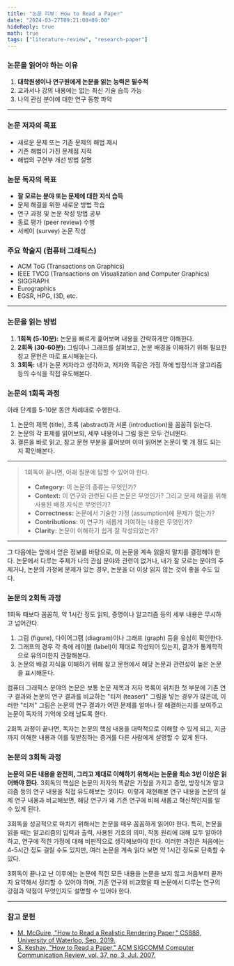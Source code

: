 ```yaml
---
title: "논문 리뷰: How to Read a Paper"
date: "2024-03-27T09:21:00+09:00"
hideReply: true
math: true
tags: ["literature-review", "research-paper"]
---
```


### 논문을 읽어야 하는 이유

1. **대학원생이나 연구원에게 논문을 읽는 능력은 필수적**
2. 교과서나 강의 내용에는 없는 최신 기술 습득 가능
3. 나의 관심 분야에 대한 연구 동향 파악

---

### 논문 저자의 목표

- 새로운 문제 또는 기존 문제의 해법 제시
- 기존 해법이 가진 문제점 지적
- 해법의 구현부 개선 방법 설명

### 논문 독자의 목표

- **잘 모르는 분야 또는 문제에 대한 지식 습득**
- 문제 해결을 위한 새로운 방법 학습
- 연구 과정 및 논문 작성 방법 공부
- 동료 평가 (peer review) 수행
- 서베이 (survey) 논문 작성

### 주요 학술지 (컴퓨터 그래픽스)

- ACM ToG (Transactions on Graphics)
- IEEE TVCG (Transactions on Visualization and Computer Graphics)
- SIGGRAPH
- Eurographics
- EGSR, HPG, I3D, etc.

---

### 논문을 읽는 방법

1. **1회독 (5-10분):** 논문을 빠르게 훑어보며 내용을 간략하게만 이해한다.
2. **2회독 (30-60분):** 그림이나 그래프를 살펴보고, 논문 배경을 이해하기 위해 필요한 참고 문헌은 따로 표시해놓는다.
3. **3회독:** 내가 논문 저자라고 생각하고, 저자와 똑같은 가정 하에 방정식과 알고리즘 등의 수식을 직접 유도해본다.

### 논문의 1회독 과정

아래 단계를 5-10분 동안 차례대로 수행한다.

1. 논문의 제목 (title), 초록 (abstract)과 서론 (introduction)을 꼼꼼히 읽는다.
2. 논문의 각 표제를 읽어보되, 세부 내용이나 그림 등은 모두 건너뛴다.
3. 결론을 바로 읽고, 참고 문헌 부분을 훑어보며 이미 읽어본 논문이 몇 개 정도 되는지 확인해본다.

---

> 1회독이 끝나면, 아래 질문에 답할 수 있어야 한다.
> 
> - **Category:** 이 논문의 종류는 무엇인가?
> - **Context:** 이 연구와 관련된 다른 논문은 무엇인가? 그리고 문제 해결을 위해 사용된 배경 지식은 무엇인가?
> - **Correctness:** 논문에서 기술한 가정 (assumption)에 문제가 없는가?
> - **Contributions:** 이 연구가 새롭게 기여하는 내용은 무엇인가?
> - **Clarity:** 논문이 이해하기 쉽게 잘 작성되었는가?

---

그 다음에는 앞에서 얻은 정보를 바탕으로, 이 논문을 계속 읽을지 말지를 결정해야 한다. 논문에서 다루는 주제가 나의 관심 분야와 관련이 없거나, 내가 잘 모르는 분야의 주제거나, 논문의 가정에 문제가 있는 경우, 논문을 더 이상 읽지 않는 것이 좋을 수도 있다.

### 논문의 2회독 과정

1회독 때보다 꼼꼼히, 약 1시간 정도 읽되, 증명이나 알고리즘 등의 세부 내용은 무시하고 넘어간다.

1. 그림 (figure), 다이어그램 (diagram)이나 그래프 (graph) 등을 유심히 확인한다.
2. 그래프의 경우 각 축에 레이블 (label)이 제대로 작성되어 있는지, 결과가 통계학적으로 유의미한지 관찰해본다.
3. 논문의 배경 지식을 이해하기 위해 참고 문헌에서 해당 논문과 관련성이 높은 논문을 표시해둔다.

컴퓨터 그래픽스 분야의 논문은 보통 논문 제목과 저자 목록이 위치한 첫 부분에 기존 연구 결과와 논문의 연구 결과를 비교하는 "티저 (teaser)" 그림을 넣는 경우가 많은데, 이러한 "티저" 그림은 논문의 연구 결과가 어떤 문제를 얼마나 잘 해결하는지를 보여주고 논문이 독자의 기억에 오래 남도록 한다.

2회독 과정이 끝나면, 독자는 논문의 핵심 내용을 대략적으로 이해할 수 있게 되고, 지금까지 이해한 내용과 이를 뒷받침하는 증거를 다른 사람에게 설명할 수 있게 된다.

### 논문의 3회독 과정

**논문의 모든 내용을 완전히, 그리고 제대로 이해하기 위해서는 논문을 최소 3번 이상은 읽어봐야 한다.** 3회독의 핵심은 논문의 저자와 똑같은 가정을 가지고 증명, 방정식과 알고리즘 등의 연구 내용을 직접 유도해보는 것이다. 이렇게 재현해본 연구 내용을 논문의 실제 연구 내용과 비교해보면, 해당 연구가 왜 기존 연구에 비해 새롭고 혁신적인지를 알 수 있게 된다.

3회독을 성공적으로 마치기 위해서는 논문을 매우 꼼꼼하게 읽어야 한다. 특히, 논문을 읽을 때는 알고리즘의 입력과 출력, 사용된 기호의 의미, 작동 원리에 대해 모두 알아야 하고, 연구에 적힌 가정에 대해 비판적으로 생각해보아야 한다. 이러한 과정은 처음에는 4-5시간 정도 걸릴 수도 있지만, 여러 논문을 계속 읽다 보면 약 1시간 정도로 단축할 수 있다.

3회독이 끝나고 난 이후에는 논문에 적힌 모든 내용을 논문을 보지 않고 처음부터 끝까지 요약해서 정리할 수 있어야 하며, 기존 연구와 비교했을 때 논문에서 다루는 연구의 강점과 약점이 무엇인지도 설명할 수 있어야 한다.

---

### 참고 문헌

- [M. McGuire, "How to Read a Realistic Rendering Paper," CS888, University of Waterloo, Sep. 2019.](https://morgan3d.github.io/advanced-ray-tracing-course/reading-research.pdf)
- [S. Keshav, "How to Read a Paper,"  ACM SIGCOMM Computer Communication Review, vol. 37, no. 3, Jul. 2007.](http://ccr.sigcomm.org/online/files/p83-keshavA.pdf)